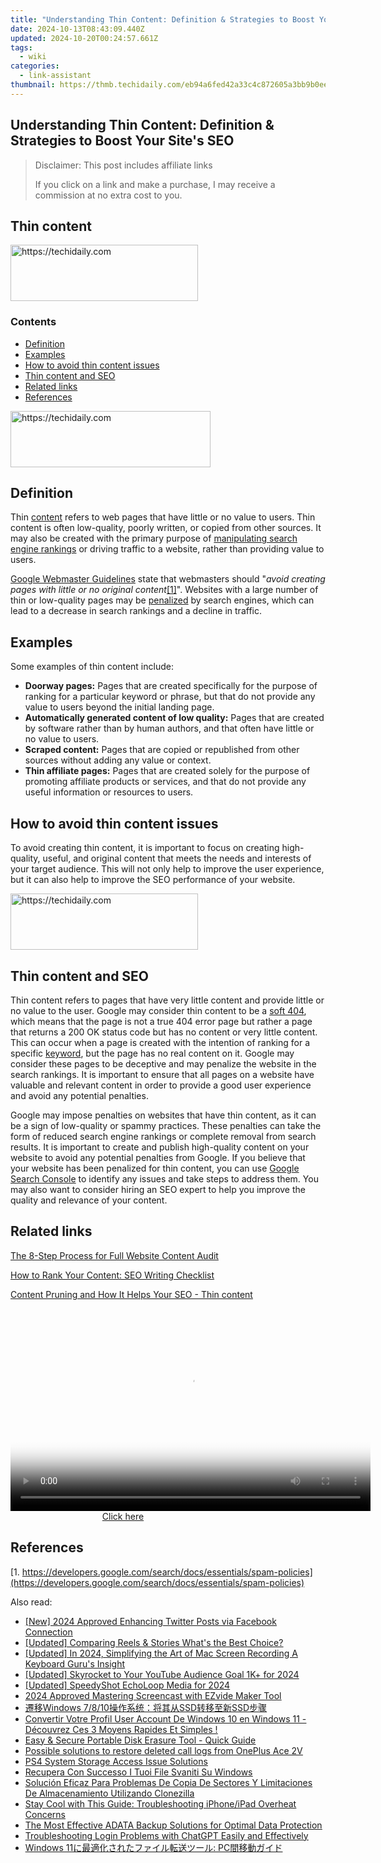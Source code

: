```yaml
---
title: "Understanding Thin Content: Definition & Strategies to Boost Your Site's SEO"
date: 2024-10-13T08:43:09.440Z
updated: 2024-10-20T00:24:57.661Z
tags:
  - wiki
categories:
  - link-assistant
thumbnail: https://thmb.techidaily.com/eb94a6fed42a33c4c872605a3bb9b0ee6f8339a94887f50639d498bad918e7a5.jpg
---
```


## Understanding Thin Content: Definition & Strategies to Boost Your Site's SEO

>  Disclaimer: This post includes affiliate links
>
>  If you click on a link and make a purchase, I may receive a commission at no extra cost to you.
>

## Thin content

<!-- affiliate ads begin -->
<a href="https://laganoo.pxf.io/c/5597632/1528685/16446" target="_top" id="1528685">
  <img src="//a.impactradius-go.com/display-ad/16446-1528685" border="0" alt="https://techidaily.com" width="300" height="90"/>
</a>
<img height="0" width="0" src="https://laganoo.pxf.io/i/5597632/1528685/16446" style="position:absolute;visibility:hidden;" border="0" />
<!-- affiliate ads end -->

### Contents

* [Definition](https://tools.techidaily.com/link-assistant/products/)
* [Examples](https://tools.techidaily.com/link-assistant/products/)
* [How to avoid thin content issues](https://tools.techidaily.com/link-assistant/products/)
* [Thin content and SEO](https://tools.techidaily.com/link-assistant/products/)
* [Related links](https://tools.techidaily.com/link-assistant/products/)
* [References](https://tools.techidaily.com/link-assistant/products/)

<!-- affiliate ads begin -->
<a href="https://25home.pxf.io/c/5597632/2148647/16836" target="_top" id="2148647">
  <img src="//a.impactradius-go.com/display-ad/16836-2148647" border="0" alt="https://techidaily.com" width="320" height="90"/>
</a>
<img height="0" width="0" src="https://25home.pxf.io/i/5597632/2148647/16836" style="position:absolute;visibility:hidden;" border="0" />
<!-- affiliate ads end -->

## Definition

Thin [content](https://tools.techidaily.com/link-assistant/products/) refers to web pages that have little or no value to users. Thin content is often low-quality, poorly written, or copied from other sources. It may also be created with the primary purpose of [manipulating search engine rankings](https://tools.techidaily.com/link-assistant/products/) or driving traffic to a website, rather than providing value to users.

[Google Webmaster Guidelines](https://developers.google.com/search/docs/essentials) state that webmasters should "_avoid creating pages with little or no original content_[\[1\]](https://tools.techidaily.com/link-assistant/products/)". Websites with a large number of thin or low-quality pages may be [penalized](https://tools.techidaily.com/link-assistant/products/) by search engines, which can lead to a decrease in search rankings and a decline in traffic.

## Examples

Some examples of thin content include:

* **Doorway pages:** Pages that are created specifically for the purpose of ranking for a particular keyword or phrase, but that do not provide any value to users beyond the initial landing page.
* **Automatically generated content of low quality:** Pages that are created by software rather than by human authors, and that often have little or no value to users.
* **Scraped content:** Pages that are copied or republished from other sources without adding any value or context.
* **Thin affiliate pages:** Pages that are created solely for the purpose of promoting affiliate products or services, and that do not provide any useful information or resources to users.

## How to avoid thin content issues

To avoid creating thin content, it is important to focus on creating high-quality, useful, and original content that meets the needs and interests of your target audience. This will not only help to improve the user experience, but it can also help to improve the SEO performance of your website.

<!-- affiliate ads begin -->
<a href="https://review-au.sjv.io/c/5597632/2098704/14409" target="_top" id="2098704">
  <img src="//a.impactradius-go.com/display-ad/14409-2098704" border="0" alt="https://techidaily.com" width="300" height="90"/>
</a>
<img height="0" width="0" src="https://review-au.sjv.io/i/5597632/2098704/14409" style="position:absolute;visibility:hidden;" border="0" />
<!-- affiliate ads end -->

## Thin content and SEO

Thin content refers to pages that have very little content and provide little or no value to the user. Google may consider thin content to be a [soft 404](https://tools.techidaily.com/link-assistant/products/), which means that the page is not a true 404 error page but rather a page that returns a 200 OK status code but has no content or very little content. This can occur when a page is created with the intention of ranking for a specific [keyword](https://tools.techidaily.com/link-assistant/products/), but the page has no real content on it. Google may consider these pages to be deceptive and may penalize the website in the search rankings. It is important to ensure that all pages on a website have valuable and relevant content in order to provide a good user experience and avoid any potential penalties.

Google may impose penalties on websites that have thin content, as it can be a sign of low-quality or spammy practices. These penalties can take the form of reduced search engine rankings or complete removal from search results. It is important to create and publish high-quality content on your website to avoid any potential penalties from Google. If you believe that your website has been penalized for thin content, you can use [Google Search Console](https://search.google.com/search-console/about) to identify any issues and take steps to address them. You may also want to consider hiring an SEO expert to help you improve the quality and relevance of your content.

## Related links

[The 8-Step Process for Full Website Content Audit](https://tools.techidaily.com/link-assistant/products/)

[How to Rank Your Content: SEO Writing Checklist](https://tools.techidaily.com/link-assistant/products/)

[Content Pruning and How It Helps Your SEO - Thin content](https://tools.techidaily.com/link-assistant/products/)

<!-- affiliate ads begin -->
<span id="1160850">
					<video width="576" height="324" style="cursor:pointer"
           poster="//a.impactradius-go.com/display-clicktoplayimage/1160850.png"
           onclick="if(!this.playClicked){this.play();this.setAttribute('controls',true);this.playClicked=true;}">
	   <source src="//a.impactradius-go.com/display-ad/14559-1160850">
	   <img src="//a.impactradius-go.com/display-clicktoplayimage/1160850.png" style="border: none; height: 100%; width: 100%; object-fit: contain">
	</video>
	<div style="width:360px;text-align:center"><a href="javascript:window.open(decodeURIComponent('https%3A%2F%2Fpropmoneyinc.pxf.io%2Fc%2F5597632%2F1160850%2F14559'), '_blank');void(0);">Click here</a></div>
</span>
<img height="0" width="0" src="https://imp.pxf.io/i/5597632/1160850/14559" style="position:absolute;visibility:hidden;" border="0" />
<!-- affiliate ads end -->

## References

[1. https://developers.google.com/search/docs/essentials/spam-policies](https://developers.google.com/search/docs/essentials/spam-policies)

<ins class="adsbygoogle"
     style="display:block"
     data-ad-format="autorelaxed"
     data-ad-client="ca-pub-7571918770474297"
     data-ad-slot="1223367746"></ins>

<ins class="adsbygoogle"
     style="display:block"
     data-ad-client="ca-pub-7571918770474297"
     data-ad-slot="8358498916"
     data-ad-format="auto"
     data-full-width-responsive="true"></ins>

<span class="atpl-alsoreadstyle">Also read:</span>
<div><ul>
<li><a href="https://facebook-video-recording.techidaily.com/new-2024-approved-enhancing-twitter-posts-via-facebook-connection/"><u>[New] 2024 Approved Enhancing Twitter Posts via Facebook Connection</u></a></li>
<li><a href="https://instagram-clips.techidaily.com/updated-comparing-reels-and-stories-whats-the-best-choice/"><u>[Updated] Comparing Reels & Stories What's the Best Choice?</u></a></li>
<li><a href="https://visual-screen-recording.techidaily.com/updated-in-2024-simplifying-the-art-of-mac-screen-recording-a-keyboard-gurus-insight/"><u>[Updated] In 2024, Simplifying the Art of Mac Screen Recording A Keyboard Guru's Insight</u></a></li>
<li><a href="https://youtube-data.techidaily.com/ed-skyrocket-to-your-youtube-audience-goal-1kplus-for-2024/"><u>[Updated] Skyrocket to Your YouTube Audience Goal 1K+ for 2024</u></a></li>
<li><a href="https://screen-capture.techidaily.com/updated-speedyshot-echoloop-media-for-2024/"><u>[Updated] SpeedyShot EchoLoop Media for 2024</u></a></li>
<li><a href="https://video-screen-grab.techidaily.com/2024-approved-mastering-screencast-with-ezvide-maker-tool/"><u>2024 Approved Mastering Screencast with EZvide Maker Tool</u></a></li>
<li><a href="https://win-extraordinary.techidaily.com/windows-7810ssdssd/"><u>遷移Windows 7/8/10操作系统：将其从SSD转移至新SSD步骤</u></a></li>
<li><a href="https://win-extraordinary.techidaily.com/convertir-votre-profil-user-account-de-windows-10-en-windows-11-decouvrez-ces-3-moyens-rapides-et-simples/"><u>Convertir Votre Profil User Account De Windows 10 en Windows 11 - Découvrez Ces 3 Moyens Rapides Et Simples !</u></a></li>
<li><a href="https://win-extraordinary.techidaily.com/easy-and-secure-portable-disk-erasure-tool-quick-guide/"><u>Easy & Secure Portable Disk Erasure Tool - Quick Guide</u></a></li>
<li><a href="https://review-topics.techidaily.com/possible-solutions-to-restore-deleted-call-logs-from-oneplus-ace-2v-by-fonelab-android-recover-call-logs/"><u>Possible solutions to restore deleted call logs from OnePlus Ace 2V</u></a></li>
<li><a href="https://win-extraordinary.techidaily.com/ps4-system-storage-access-issue-solutions/"><u>PS4 System Storage Access Issue Solutions</u></a></li>
<li><a href="https://win-extraordinary.techidaily.com/recupera-con-successo-i-tuoi-file-svaniti-su-windows/"><u>Recupera Con Successo I Tuoi File Svaniti Su Windows</u></a></li>
<li><a href="https://win-extraordinary.techidaily.com/solucion-eficaz-para-problemas-de-copia-de-sectores-y-limitaciones-de-almacenamiento-utilizando-clonezilla/"><u>Solución Eficaz Para Problemas De Copia De Sectores Y Limitaciones De Almacenamiento Utilizando Clonezilla</u></a></li>
<li><a href="https://fox-that.techidaily.com/stay-cool-with-this-guide-troubleshooting-iphoneipad-overheat-concerns/"><u>Stay Cool with This Guide: Troubleshooting iPhone/iPad Overheat Concerns</u></a></li>
<li><a href="https://win-extraordinary.techidaily.com/the-most-effective-adata-backup-solutions-for-optimal-data-protection/"><u>The Most Effective ADATA Backup Solutions for Optimal Data Protection</u></a></li>
<li><a href="https://tech-haven.techidaily.com/troubleshooting-login-problems-with-chatgpt-easily-and-effectively/"><u>Troubleshooting Login Problems with ChatGPT Easily and Effectively</u></a></li>
<li><a href="https://win-extraordinary.techidaily.com/1728476131667-windows-11-pc/"><u>Windows 11に最適化されたファイル転送ツール: PC間移動ガイド</u></a></li>
</ul></div>

